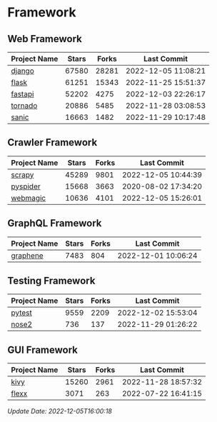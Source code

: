 # Framework

## Web Framework
| Project Name | Stars | Forks | Last Commit |
| ------------ | ----- | ----- | ----------- |
| [django](https://github.com/django/django) | 67580 | 28281 | 2022-12-05 11:08:21 |
| [flask](https://github.com/pallets/flask) | 61251 | 15343 | 2022-11-25 15:51:37 |
| [fastapi](https://github.com/tiangolo/fastapi) | 52202 | 4275 | 2022-12-03 22:26:17 |
| [tornado](https://github.com/tornadoweb/tornado) | 20886 | 5485 | 2022-11-28 03:08:53 |
| [sanic](https://github.com/sanic-org/sanic) | 16663 | 1482 | 2022-11-29 10:17:48 |

## Crawler Framework
| Project Name | Stars | Forks | Last Commit |
| ------------ | ----- | ----- | ----------- |
| [scrapy](https://github.com/scrapy/scrapy) | 45289 | 9801 | 2022-12-05 10:44:39 |
| [pyspider](https://github.com/binux/pyspider) | 15668 | 3663 | 2020-08-02 17:34:20 |
| [webmagic](https://github.com/code4craft/webmagic) | 10636 | 4101 | 2022-12-05 15:26:01 |

## GraphQL Framework
| Project Name | Stars | Forks | Last Commit |
| ------------ | ----- | ----- | ----------- |
| [graphene](https://github.com/graphql-python/graphene) | 7483 | 804 | 2022-12-01 10:06:24 |

## Testing Framework
| Project Name | Stars | Forks | Last Commit |
| ------------ | ----- | ----- | ----------- |
| [pytest](https://github.com/pytest-dev/pytest) | 9559 | 2209 | 2022-12-02 15:53:04 |
| [nose2](https://github.com/nose-devs/nose2) | 736 | 137 | 2022-11-29 01:26:22 |

## GUI Framework
| Project Name | Stars | Forks | Last Commit |
| ------------ | ----- | ----- | ----------- |
| [kivy](https://github.com/kivy/kivy) | 15260 | 2961 | 2022-11-28 18:57:32 |
| [flexx](https://github.com/flexxui/flexx) | 3071 | 263 | 2022-07-22 16:41:15 |

*Update Date: 2022-12-05T16:00:18*